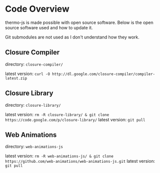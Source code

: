 Code Overview
=============
thermo-js is made possible with open source software. Below is the open source software used and how to update it.

Git submodules are not used as I don't understand how they work.

Closure Compiler
----------------
directory: `closure-compiler/`

latest version: `curl -O http://dl.google.com/closure-compiler/compiler-latest.zip`

Closure Library
---------------
directory: `closure-library/`

latest version: `rm -R closure-library/ & git clone https://code.google.com/p/closure-library/`
latest version: `git pull`

Web Animations
--------------
directory: `web-animations-js`

latest version: `rm -R web-animations-js/ & git clone https://github.com/web-animations/web-animations-js.git`
latest version: `git pull`
